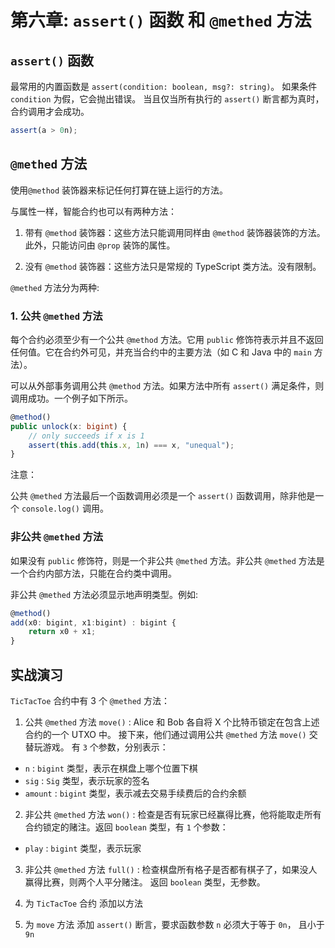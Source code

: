 # 第六章: `assert()` 函数 和 `@methed` 方法 


## `assert()` 函数

最常用的内置函数是 `assert(condition: boolean, msg?: string)`。 如果条件 `condition` 为假，它会抛出错误。 当且仅当所有执行的 `assert()` 断言都为真时，合约调用才会成功。 

```ts
assert(a > 0n);
```


## `@methed` 方法

使用`@method` 装饰器来标记任何打算在链上运行的方法。

与属性一样，智能合约也可以有两种方法：

1. 带有 `@method` 装饰器：这些方法只能调用同样由 `@method` 装饰器装饰的方法。此外，只能访问由 `@prop` 装饰的属性。

2. 没有 `@method` 装饰器：这些方法只是常规的 TypeScript 类方法。没有限制。

`@methed` 方法分为两种:

### 1. 公共 `@methed` 方法

每个合约必须至少有一个公共 `@method` 方法。它用 `public` 修饰符表示并且不返回任何值。它在合约外可见，并充当合约中的主要方法（如 C 和 Java 中的 `main` 方法）。

可以从外部事务调用公共 `@method` 方法。如果方法中所有 `assert()` 满足条件，则调用成功。一个例子如下所示。

```ts
@method()
public unlock(x: bigint) {
    // only succeeds if x is 1
    assert(this.add(this.x, 1n) === x, "unequal");
}
```

注意： 

公共 `@methed` 方法最后一个函数调用必须是一个 `assert()` 函数调用，除非他是一个 `console.log()` 调用。

### 非公共 `@methed` 方法

如果没有 `public` 修饰符，则是一个非公共 `@methed` 方法。非公共 `@methed` 方法是一个合约内部方法，只能在合约类中调用。

非公共 `@methed` 方法必须显示地声明类型。例如:

```js
@method()
add(x0: bigint, x1:bigint) : bigint {
    return x0 + x1;
}
```


## 实战演习

`TicTacToe` 合约中有 3 个 `@methed` 方法：

1. 公共 `@methed` 方法 `move()` : Alice 和 Bob 各自将 X 个比特币锁定在包含上述合约的一个 UTXO 中。 接下来，他们通过调用公共 `@methed` 方法 `move()` 交替玩游戏。 有 `3` 个参数，分别表示：

-  `n` : `bigint` 类型，表示在棋盘上哪个位置下棋
-  `sig` : `Sig` 类型，表示玩家的签名
-  `amount` : `bigint` 类型，表示减去交易手续费后的合约余额


2. 非公共 `@methed` 方法 `won()` : 检查是否有玩家已经赢得比赛，他将能取走所有合约锁定的赌注。返回 `boolean` 类型，有 `1` 个参数：

-  `play` : `bigint` 类型，表示玩家


3. 非公共 `@methed` 方法 `full()` : 检查棋盘所有格子是否都有棋子了，如果没人赢得比赛，则两个人平分赌注。 返回 `boolean` 类型，无参数。

1. 为 `TicTacToe` 合约 添加以方法

2. 为 `move` 方法 添加 `assert()` 断言，要求函数参数 `n` 必须大于等于 `0n`， 且小于 `9n`

